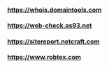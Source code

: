 #### https://whois.domaintools.com
#### https://web-check.as93.net
#### https://sitereport.netcraft.com
#### https://www.robtex.com
